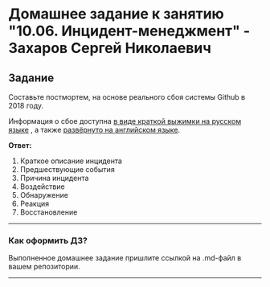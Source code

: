# Домашнее задание к занятию "10.06. Инцидент-менеджмент" - Захаров Сергей Николаевич

## Задание 

Составьте постмортем, на основе реального сбоя системы Github в 2018 году.

Информация о сбое доступна [в виде краткой выжимки на русском языке](https://habr.com/ru/post/427301/) , а
также [развёрнуто на английском языке](https://github.blog/2018-10-30-oct21-post-incident-analysis/).

**Ответ:**

1. Краткое описание инцидента
2. Предшествующие события
3. Причина инцидента
4. Воздействие
5. Обнаружение
6. Реакция
7. Восстановление

---

### Как оформить ДЗ?

Выполненное домашнее задание пришлите ссылкой на .md-файл в вашем репозитории.

---

